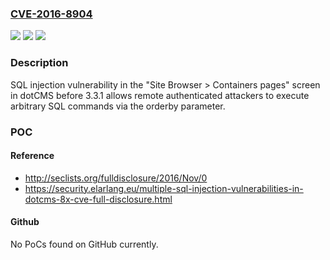 ### [CVE-2016-8904](https://cve.mitre.org/cgi-bin/cvename.cgi?name=CVE-2016-8904)
![](https://img.shields.io/static/v1?label=Product&message=n%2Fa&color=blue)
![](https://img.shields.io/static/v1?label=Version&message=n%2Fa&color=blue)
![](https://img.shields.io/static/v1?label=Vulnerability&message=n%2Fa&color=brighgreen)

### Description

SQL injection vulnerability in the "Site Browser > Containers pages" screen in dotCMS before 3.3.1 allows remote authenticated attackers to execute arbitrary SQL commands via the orderby parameter.

### POC

#### Reference
- http://seclists.org/fulldisclosure/2016/Nov/0
- https://security.elarlang.eu/multiple-sql-injection-vulnerabilities-in-dotcms-8x-cve-full-disclosure.html

#### Github
No PoCs found on GitHub currently.


